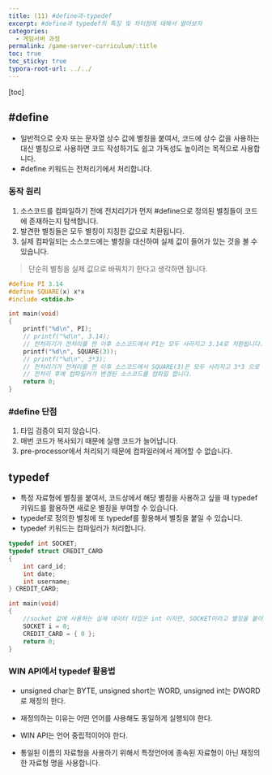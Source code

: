 ```yaml
---
title: (11) #define과-typedef
excerpt: #define과 typedef의 특징 및 차이점에 대해서 알아보자
categories: 
  - 게임서버 과정
permalink: /game-server-curriculum/:title
toc: true
toc_sticky: true
typora-root-url: ../../
---
```


[toc]

## #define

- 일반적으로 숫자 또는 문자열 상수 값에 별칭을 붙여서, 코드에 상수 값을 사용하는 대신 별칭으로 사용하면 코드 작성하기도 쉽고 가독성도 높이려는 목적으로 사용합니다.
- #define 키워드는 전처리기에서 처리합니다.

### 동작 원리

1. 소스코드를 컴파일하기 전에 전치리기가 먼저 #define으로 정의된 별칭들이 코드에 존재하는지 탐색합니다.
2. 발견한 별칭들은 모두 별칭이 지칭한 값으로 치환됩니다. 
3. 실제 컴파일되는 소스코드에는 별칭을 대신하여 실제 값이 들어가 있는 것을 볼 수 있습니다.

> 단순히 별칭을 실제 값으로 바꿔치기 한다고 생각하면 됩니다. 

~~~cpp
#define PI 3.14
#define SQUARE(x) x*x
#include <stdio.h>

int main(void) 
{
    printf("%d\n", PI);
    // printf("%d\n", 3.14);
    // 전처리기가 전처리를 한 이후 소스코드에서 PI는 모두 사라지고 3.14로 치환됩니다.
    printf("%d\n", SQUARE(3)); 
    // printf("%d\n", 3*3);
    // 전처리기가 전처리를 한 이후 소스코드에서 SQUARE(3)은 모두 사라지고 3*3 으로 치환됩니다.
    // 전처리 후에 컴파일러가 변경된 소스코드를 컴파일 합니다.
    return 0;
}
~~~

### #define 단점

1. 타입 검증이 되지 않습니다.
2. 매번 코드가 복사되기 때문에 실행 코드가 늘어납니다.
3. pre-processor에서 처리되기 때문에 컴파일러에서 제어할 수 없습니다.

## typedef

- 특정 자료형에 별칭을 붙여서, 코드상에서 해당 별칭을 사용하고 싶을 때 typedef 키워드를 활용하면 새로운 별칭을 부여할 수 있습니다.
- typedef로 정의한 별칭에 또 typedef를 활용해서 별칭을 붙일 수 있습니다.
- typedef 키워드는 컴파일러가 처리합니다.

~~~ cpp
typedef int SOCKET;
typedef struct CREDIT_CARD
{
    int card_id;
    int date;
    int username;
} CREDIT_CARD;

int main(void)
{
    //socket 값에 사용하는 실제 데이터 타입은 int 이지만, SOCKET이라고 별칭을 붙이면, 특정 데이터가 어떤 자료형을 사용하는지 고민할 필요없이 별칭으로 코드를 작성하면, 컴파일러가 알아서 자료형을 int로 바꿔서 사용한다. 별칭을 사용하는게 가독성도 좋고 기억하기도 쉽습니다.
    SOCKET i = 0;
    CREDIT_CARD = { 0 };
    return 0;
}
~~~



### WIN API에서 typedef 활용법

- unsigned char는 BYTE, unsigned short는 WORD, unsigned int는 DWORD로 재정의 한다. 

- 재정의하는 이유는 어떤 언어를 사용해도 동일하게 실행되야 한다. 

- WIN API는 언어 중립적이어야 한다. 

- 통일된 이름의 자료형을 사용하기 위해서 특정언어에 종속된 자료형이 아닌 재정의한 자료형 명을 사용합니다.
